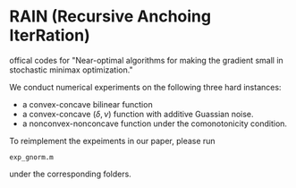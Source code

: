 # RAIN (Recursive Anchoing IterRation)

offical codes for "Near-optimal algorithms for making the gradient small in stochastic minimax optimization."

We conduct numerical experiments on the following three hard instances:
*  a convex-concave bilinear function 
*  a convex-concave $(\delta,\nu)$ function with additive Guassian noise. 
*  a nonconvex-nonconcave function under the comonotonicity condition. 
 
To reimplement the expeiments in our paper, please run 
```
exp_gnorm.m
```
under the corresponding folders.
